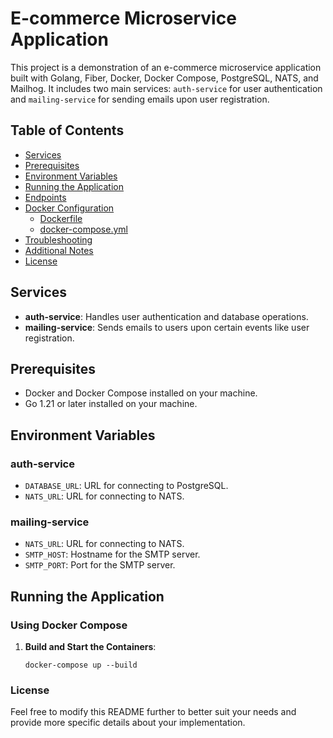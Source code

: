 # E-commerce Microservice Application

This project is a demonstration of an e-commerce microservice application built with Golang, Fiber, Docker, Docker Compose, PostgreSQL, NATS, and Mailhog. It includes two main services: `auth-service` for user authentication and `mailing-service` for sending emails upon user registration.

## Table of Contents

- [Services](#services) 
- [Prerequisites](#prerequisites)
- [Environment Variables](#environment-variables)
- [Running the Application](#running-the-application)
- [Endpoints](#endpoints)
- [Docker Configuration](#docker-configuration)
  - [Dockerfile](#dockerfile)
  - [docker-compose.yml](#docker-composeyml)
- [Troubleshooting](#troubleshooting)
- [Additional Notes](#additional-notes)
- [License](#license)

## Services

- **auth-service**: Handles user authentication and database operations.
- **mailing-service**: Sends emails to users upon certain events like user registration.

## Prerequisites

- Docker and Docker Compose installed on your machine.
- Go 1.21 or later installed on your machine.

## Environment Variables

### auth-service

- `DATABASE_URL`: URL for connecting to PostgreSQL.
- `NATS_URL`: URL for connecting to NATS.

### mailing-service

- `NATS_URL`: URL for connecting to NATS.
- `SMTP_HOST`: Hostname for the SMTP server.
- `SMTP_PORT`: Port for the SMTP server.

## Running the Application

### Using Docker Compose

1. **Build and Start the Containers**:
   ```
   docker-compose up --build
   ```


### License

Feel free to modify this README further to better suit your needs and provide more specific details about your implementation.
